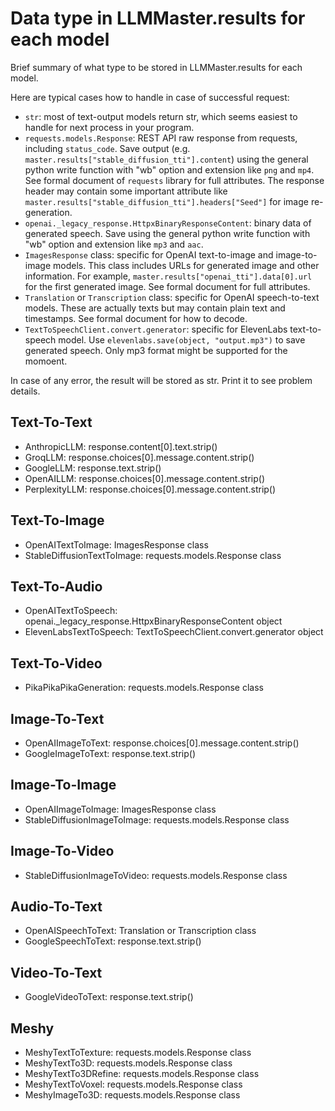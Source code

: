 # Data type in LLMMaster.results for each model

Brief summary of what type to be stored in LLMMaster.results for each model.

Here are typical cases how to handle in case of successful request:
- `str`: most of text-output models return str, which seems easiest to handle for next process in your program.
- `requests.models.Response`: REST API raw response from requests, including `status_code`. Save output (e.g. `master.results["stable_diffusion_tti"].content`) using the general python write function with "wb" option and extension like `png` and `mp4`. See formal document of `requests` library for full attributes. The response header may contain some important attribute like `master.results["stable_diffusion_tti"].headers["Seed"]` for image re-generation.
- `openai._legacy_response.HttpxBinaryResponseContent`: binary data of generated speech. Save using the general python write function with "wb" option and extension like `mp3` and `aac`.
- `ImagesResponse` class: specific for OpenAI text-to-image and image-to-image models. This class includes URLs for generated image and other information. For example, `master.results["openai_tti"].data[0].url` for the first generated image. See formal document for full attributes.
- `Translation` or `Transcription` class: specific for OpenAI speech-to-text models. These are actually texts but may contain plain text and timestamps. See formal document for how to decode.
- `TextToSpeechClient.convert.generator`: specific for ElevenLabs text-to-speech model. Use `elevenlabs.save(object, "output.mp3")` to save generated speech. Only mp3 format might be supported for the momoent.

In case of any error, the result will be stored as str. Print it to see problem details.

## Text-To-Text
  - AnthropicLLM: response.content[0].text.strip()
  - GroqLLM: response.choices[0].message.content.strip()
  - GoogleLLM: response.text.strip()
  - OpenAILLM: response.choices[0].message.content.strip()
  - PerplexityLLM: response.choices[0].message.content.strip()

## Text-To-Image
  - OpenAITextToImage: ImagesResponse class
  - StableDiffusionTextToImage: requests.models.Response class

## Text-To-Audio
  - OpenAITextToSpeech: openai._legacy_response.HttpxBinaryResponseContent object
  - ElevenLabsTextToSpeech: TextToSpeechClient.convert.generator object

## Text-To-Video
  - PikaPikaPikaGeneration: requests.models.Response class

## Image-To-Text
  - OpenAIImageToText: response.choices[0].message.content.strip()
  - GoogleImageToText: response.text.strip()

## Image-To-Image
  - OpenAIImageToImage: ImagesResponse class
  - StableDiffusionImageToImage: requests.models.Response class

## Image-To-Video
  - StableDiffusionImageToVideo: requests.models.Response class

## Audio-To-Text
  - OpenAISpeechToText: Translation or Transcription class
  - GoogleSpeechToText: response.text.strip()

## Video-To-Text
  - GoogleVideoToText: response.text.strip()

## Meshy
  - MeshyTextToTexture: requests.models.Response class
  - MeshyTextTo3D: requests.models.Response class
  - MeshyTextTo3DRefine: requests.models.Response class
  - MeshyTextToVoxel: requests.models.Response class
  - MeshyImageTo3D: requests.models.Response class
